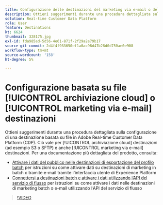 ```yaml
---
title: Configurazione delle destinazioni del marketing via e-mail o dell’archiviazione cloud basata su file
description: Ottieni suggerimenti durante una procedura dettagliata sulla configurazione di una destinazione basata su file in Adobe Real-Time CDP. Questo vale per le destinazioni di archiviazione cloud (ad esempio S3 o SFTP) e per le destinazioni di marketing e-mail.
solution: Real-time Customer Data Platform
role: User
feature: Destinations
kt: 6624
thumbnail: 328175.jpg
exl-id: fda985ad-5d56-4e61-871f-2f29a2e79b17
source-git-commit: 2d4f4f933650ef1a0ac98d47b28d0d750ae0e908
workflow-type: tm+mt
source-wordcount: '158'
ht-degree: 5%

---
```


# Configurazione basata su file [!UICONTROL archiviazione cloud] o [!UICONTROL marketing via e-mail] destinazioni

Ottieni suggerimenti durante una procedura dettagliata sulla configurazione di una destinazione basata su file in Adobe Real-time Customer Data Platform (CDP). Ciò vale per [!UICONTROL archiviazione cloud] destinazioni (ad esempio S3 o SFTP) e anche [!UICONTROL marketing via e-mail] destinazioni. Per una documentazione più dettagliata del prodotto, consulta:

* [Attivare i dati del pubblico nelle destinazioni di esportazione del profilo batch](https://experienceleague.adobe.com/docs/experience-platform/destinations/ui/activate/activate-batch-profile-destinations.html) per istruzioni su come attivare dati su destinazioni di marketing in batch o tramite e-mail tramite l’interfaccia utente di Experience Platform
* [Connettersi a destinazioni batch e attivare i dati utilizzando l’API del servizio di flusso](https://experienceleague.adobe.com/docs/experience-platform/destinations/api/connect-activate-batch-destinations.html) per istruzioni su come attivare i dati nelle destinazioni di marketing batch o e-mail utilizzando l’API del servizio di flusso

>[!VIDEO](https://video.tv.adobe.com/v/328175/?quality=12&learn=on)
